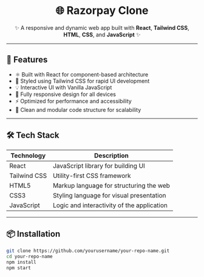 <h1 align="center">🌐 Razorpay Clone</h1>

<p align="center">
  ✨ A responsive and dynamic web app built with <strong>React</strong>, <strong>Tailwind CSS</strong>, <strong>HTML</strong>, <strong>CSS</strong>, and <strong>JavaScript</strong> ✨
</p>




---

## 🌟 Features

- ⚛️ Built with React for component-based architecture
- 🎨 Styled using Tailwind CSS for rapid UI development
- 💡 Interactive UI with Vanilla JavaScript
- 📱 Fully responsive design for all devices
- ⚡ Optimized for performance and accessibility
- 🧩 Clean and modular code structure for scalability

---

## 🛠️ Tech Stack

| Technology    | Description                                 |
|---------------|---------------------------------------------|
| React         | JavaScript library for building UI          |
| Tailwind CSS  | Utility-first CSS framework                 |
| HTML5         | Markup language for structuring the web     |
| CSS3          | Styling language for visual presentation    |
| JavaScript    | Logic and interactivity of the application  |

---



## 📦 Installation

```bash
git clone https://github.com/yourusername/your-repo-name.git
cd your-repo-name
npm install
npm start
